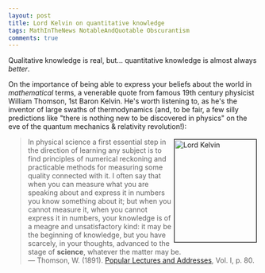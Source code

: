 ```yaml
---
layout: post
title: Lord Kelvin on quantitative knowledge
tags: MathInTheNews NotableAndQuotable Obscurantism
comments: true
---
```


Qualitative knowledge is real, but... quantitative knowledge is almost always _better_.  

On the importance of being able to express your beliefs about the world in _mathematical_
terms, a venerable quote from famous 19th century physicist William Thomson, 1st Baron
Kelvin.  He's worth listening to, as he's the inventor of large swaths of thermodynamics
(and, to be fair, a few silly predictions like "there is nothing new to be discovered in
physics" on the eve of the quantum mechanics &amp; relativity revolution!):  

<a href="https://upload.wikimedia.org/wikipedia/commons/thumb/a/a0/Lord_Kelvin_photograph.jpg/220px-Lord_Kelvin_photograph.jpg" target="_blank"><img src="https://upload.wikimedia.org/wikipedia/commons/thumb/a/a0/Lord_Kelvin_photograph.jpg/220px-Lord_Kelvin_photograph.jpg" width="165" height="206" alt="Lord Kelvin" title="Lord Kelvin" style="float: right; margin: 3px 3px 3px 3px; border: 1px solid #000000;"></a>
>In physical science a first essential step in the direction of learning any subject is to find principles of numerical reckoning and practicable methods for measuring some quality connected with it. I often say that when you can measure what you are speaking about and express it in numbers you know something about it; but when you cannot measure it, when you cannot express it in numbers, your knowledge is of a meagre and unsatisfactory kind: it may be the beginning of knowledge, but you have scarcely, in your thoughts, advanced to the stage of __science__, whatever the matter may be.  
&mdash; Thomson, W. (1891). [Popular Lectures and Addresses](https://www.google.com/books?id=JcMKAAAAIAAJ&printsec=frontcover&source=gbs_ge_summary_r&cad=0#v=onepage&q&f=false), Vol. I, p. 80.  
